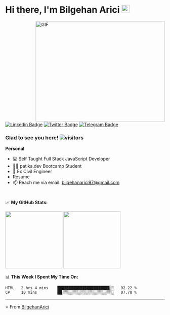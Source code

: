 # Hi there, I'm Bilgehan Arici <img src="https://media.giphy.com/media/hvRJCLFzcasrR4ia7z/giphy.gif" width="25px">

<!-- todo this gif source needs to change -->
<img align="right" alt="GIF" src="https://github.com/Gapur/Gapur/blob/master/coding.gif?raw=true" width="408" height="318" />

[![Linkedin Badge](https://img.shields.io/badge/-LinkedIn-0e76a8?style=flat-square&logo=Linkedin&logoColor=white)](https://www.linkedin.com/in/bilgehanarici/m)
[![Twitter Badge](https://img.shields.io/badge/-Twitter-00acee?style=flat-square&logo=Twitter&logoColor=white)](https://twitter.com/BilgehanArici)
[![Telegram Badge](https://img.shields.io/badge/-Telegram-0088cc?style=flat-square&logo=Telegram&logoColor=white)](https://t.me/BilgehanArici)
<!-- [![Website Badge](https://img.shields.io/badge/Website-3b5998?style=flat-square&logo=google-chrome&logoColor=white)](https://gkassym.netlify.app) -->
<!-- [![Medium Badge](https://img.shields.io/badge/medium-%2312100E.svg?&style=for-square&logo=medium&logoColor=white)](https://gapur-kassym.medium.com/) -->

 <!-- total visitor counter -->
### Glad to see you here! ![visitors](https://visitor-badge.glitch.me/badge?page_id=${BilgehanArici}.${416281047})
<!-- total visitor counter -->

**Personal**

- :computer: Self Taught Full Stack JavaScript Developer
- :man_student: patika.dev Bootcamp Student 
- 👷 Ex Civil Engineer 
- Resume <!-- todo resume page needs to be added  -->
- 📫 Reach me via email: bilgehanarici97@gmail.com 

#

📈 **My GitHub Stats:**

<p>
 <img height="180em" src="https://github-readme-stats.vercel.app/api/top-langs/?username=BilgehanArici&exclude_repo=KNN-Image-      Classification&show_icons=true&hide_border=true&layout=compact&langs_count=8"/> <img height="180em" src="https://github-readme-stats.vercel.app/api?username=BilgehanArici&show_icons=true&hide_border=true&&count_private=true&include_all_commits=true" />
</p>

📊 **This Week I Spent My Time On:**
<!--START_SECTION:waka-->
```text
HTML   2 hrs 4 mins    ███████████████████████░░   92.22 % 
C#     10 mins         ██░░░░░░░░░░░░░░░░░░░░░░░   07.78 % 
```
<!--END_SECTION:waka-->
---
⭐️ From [BilgehanArici](https://github.com/BilgehanArici)
